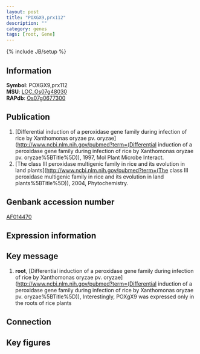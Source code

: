 ```yaml
---
layout: post
title: "POXGX9,prx112"
description: ""
category: genes
tags: [root, Gene]
---
```

{% include JB/setup %}

## Information
__Symbol__: POXGX9,prx112  
__MSU__: [LOC_Os07g48030](http://rice.plantbiology.msu.edu/cgi-bin/ORF_infopage.cgi?orf=LOC_Os07g48030)  
__RAPdb__: [Os07g0677300](http://rapdb.dna.affrc.go.jp/viewer/gbrowse_details/irgsp1?name=Os07g0677300)  

## Publication
1. [Differential induction of a peroxidase gene family during infection of rice by Xanthomonas oryzae pv. oryzae](http://www.ncbi.nlm.nih.gov/pubmed?term=(Differential induction of a peroxidase gene family during infection of rice by Xanthomonas oryzae pv. oryzae%5BTitle%5D)), 1997, Mol Plant Microbe Interact.
2. [The class III peroxidase multigenic family in rice and its evolution in land plants](http://www.ncbi.nlm.nih.gov/pubmed?term=(The class III peroxidase multigenic family in rice and its evolution in land plants%5BTitle%5D)), 2004, Phytochemistry.

## Genbank accession number
[AF014470](http://www.ncbi.nlm.nih.gov/nuccore/AF014470)

## Expression information

## Key message
1. __root__, [Differential induction of a peroxidase gene family during infection of rice by Xanthomonas oryzae pv. oryzae](http://www.ncbi.nlm.nih.gov/pubmed?term=(Differential induction of a peroxidase gene family during infection of rice by Xanthomonas oryzae pv. oryzae%5BTitle%5D)),  Interestingly, POXgX9 was expressed only in the roots of rice plants

## Connection

## Key figures


